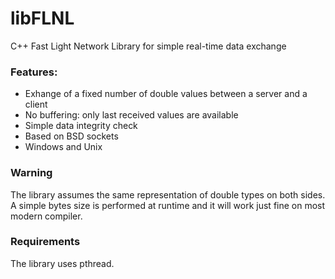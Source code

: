 # libFLNL
C++ Fast Light Network Library for simple real-time data exchange

### Features:
- Exhange of a fixed number of double values between a server and a client
- No buffering: only last received values are available
- Simple data integrity check
- Based on BSD sockets
- Windows and Unix

### Warning
The library assumes the same representation of double types on both sides. A simple bytes size is performed at runtime and it will work just fine on most modern compiler.

### Requirements
The library uses pthread.
